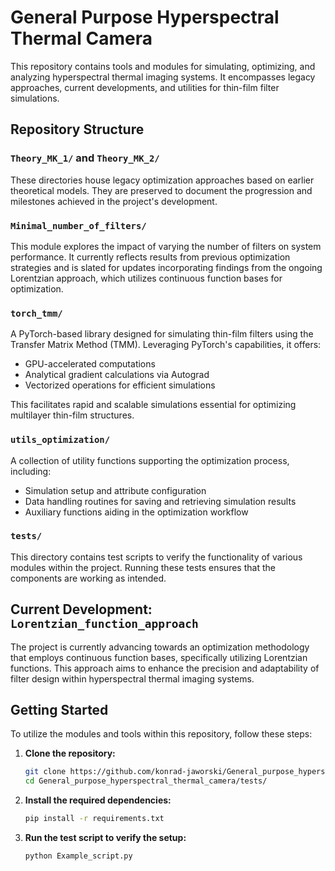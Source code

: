 # General Purpose Hyperspectral Thermal Camera

This repository contains tools and modules for simulating, optimizing, and analyzing hyperspectral thermal imaging systems. It encompasses legacy approaches, current developments, and utilities for thin-film filter simulations.

## Repository Structure

### `Theory_MK_1/` and `Theory_MK_2/`
These directories house legacy optimization approaches based on earlier theoretical models. They are preserved to document the progression and milestones achieved in the project's development.

### `Minimal_number_of_filters/`
This module explores the impact of varying the number of filters on system performance. It currently reflects results from previous optimization strategies and is slated for updates incorporating findings from the ongoing Lorentzian approach, which utilizes continuous function bases for optimization.

### `torch_tmm/`
A PyTorch-based library designed for simulating thin-film filters using the Transfer Matrix Method (TMM). Leveraging PyTorch's capabilities, it offers:

- GPU-accelerated computations
- Analytical gradient calculations via Autograd
- Vectorized operations for efficient simulations

This facilitates rapid and scalable simulations essential for optimizing multilayer thin-film structures.

### `utils_optimization/`
A collection of utility functions supporting the optimization process, including:

- Simulation setup and attribute configuration
- Data handling routines for saving and retrieving simulation results
- Auxiliary functions aiding in the optimization workflow

### `tests/`
This directory contains test scripts to verify the functionality of various modules within the project. Running these tests ensures that the components are working as intended.

## Current Development: `Lorentzian_function_approach`

The project is currently advancing towards an optimization methodology that employs continuous function bases, specifically utilizing Lorentzian functions. This approach aims to enhance the precision and adaptability of filter design within hyperspectral thermal imaging systems.

## Getting Started

To utilize the modules and tools within this repository, follow these steps:

1. **Clone the repository:**

   ```bash
   git clone https://github.com/konrad-jaworski/General_purpose_hyperspectral_thermal_camera.git
   cd General_purpose_hyperspectral_thermal_camera/tests/

2. **Install the required dependencies:**
   ```bash
   pip install -r requirements.txt

3. **Run the test script to verify the setup:**
   ```bash
   python Example_script.py
